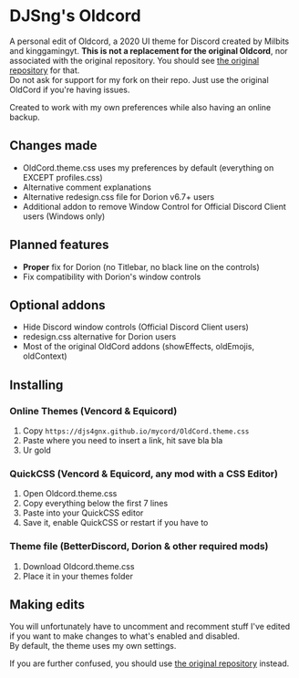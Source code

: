 # DJSng's Oldcord
A personal edit of Oldcord, a 2020 UI theme for Discord created by Milbits and kinggamingyt.
**This is not a replacement for the original Oldcord**, nor associated with the original repository. You should see [the original repository](https://github.com/milbits/oldcord) for that.  
Do not ask for support for my fork on their repo. Just use the original OldCord if you're having issues.  

Created to work with my own preferences while also having an online backup.

## Changes made
- OldCord.theme.css uses my preferences by default (everything on EXCEPT profiles.css)  
- Alternative comment explanations  
- Alternative redesign.css file for Dorion v6.7+ users  
- Additional addon to remove Window Control for Official Discord Client users (Windows only)  


## Planned features
- **Proper** fix for Dorion (no Titlebar, no black line on the controls)  
- Fix compatibility with Dorion's window controls

## Optional addons
- Hide Discord window controls (Official Discord Client users)  
- redesign.css alternative for Dorion users  
- Most of the original OldCord addons (showEffects, oldEmojis, oldContext)

## Installing
### Online Themes (Vencord & Equicord)
1. Copy `https://djs4gnx.github.io/mycord/OldCord.theme.css`
2. Paste where you need to insert a link, hit save bla bla
3. Ur gold

### QuickCSS (Vencord & Equicord, any mod with a CSS Editor)
1. Open Oldcord.theme.css
2. Copy everything below the first 7 lines
3. Paste into your QuickCSS editor
4. Save it, enable QuickCSS or restart if you have to  

### Theme file (BetterDiscord, Dorion & other required mods)
1. Download Oldcord.theme.css
2. Place it in your themes folder

## Making edits
You will unfortunately have to uncomment and recomment stuff I've edited if you want to make changes to what's enabled and disabled.   
By default, the theme uses my own settings.

If you are further confused, you should use [the original repository](https://github.com/milbits/oldcord) instead.
